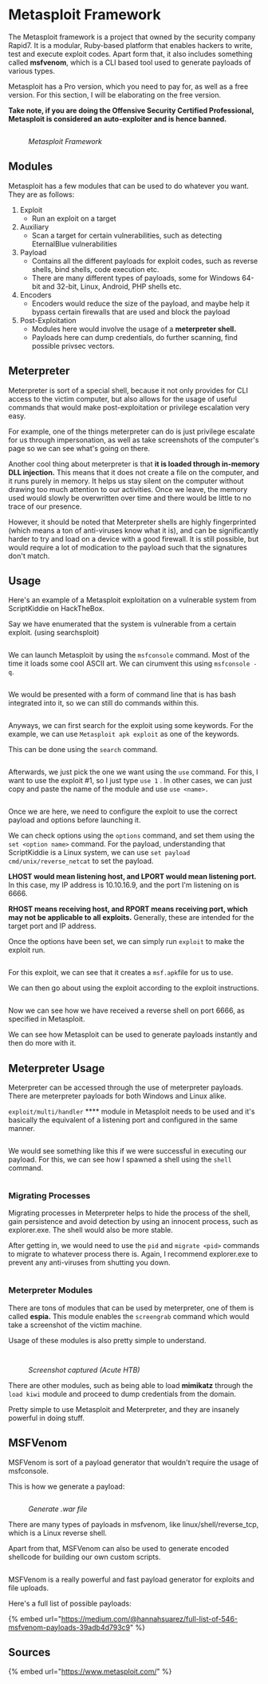 # Metasploit Framework

The Metasploit framework is a project that owned by the security company Rapid7. It is a modular, Ruby-based platform that enables hackers to write, test and execute exploit codes. Apart form that, it also includes something called **msfvenom**, which is a CLI based tool used to generate payloads of various types.

Metasploit has a Pro version, which you need to pay for, as well as a free version. For this section, I will be elaborating on the free version.

**Take note, if you are doing the Offensive Security Certified Professional, Metasploit is considered an auto-exploiter and is hence banned.**

<figure><img src="../../.gitbook/assets/metasploit-framework-logo.svg" alt=""><figcaption><p><em>Metasploit Framework</em></p></figcaption></figure>

## Modules

Metasploit has a few modules that can be used to do whatever you want. They are as follows:

1. Exploit
   * Run an exploit on a target
2. Auxiliary
   * Scan a target for certain vulnerabilities, such as detecting EternalBlue vulnerabilities
3. Payload
   * Contains all the different payloads for exploit codes, such as reverse shells, bind shells, code execution etc.
   * There are many different types of payloads, some for Windows 64-bit and 32-bit, Linux, Android, PHP shells etc.
4. Encoders
   * Encoders would reduce the size of the payload, and maybe help it bypass certain firewalls that are used and block the payload
5. Post-Exploitation
   * Modules here would involve the usage of a **meterpreter shell.**
   * Payloads here can dump credentials, do further scanning, find possible privsec vectors.

## Meterpreter

Meterpreter is sort of a special shell, because it not only provides for CLI access to the victim computer, but also allows for the usage of useful commands that would make post-exploitation or privilege escalation very easy.

For example, one of the things meterpreter can do is just privilege escalate for us through impersonation, as well as take screenshots of the computer's page so we can see what's going on there.

Another cool thing about meterpreter is that **it is loaded through in-memory DLL injection.** This means that it does not create a file on the computer, and it runs purely in memory. It helps us stay silent on the computer without drawing too much attention to our activities. Once we leave, the memory used would slowly be overwritten over time and there would be little to no trace of our presence.

However, it should be noted that Meterpreter shells are highly fingerprinted (which means a ton of anti-viruses know what it is), and can be significantly harder to try and load on a device with a good firewall. It is still possible, but would require a lot of modication to the payload such that the signatures don't match.

## Usage

Here's an example of a Metasploit exploitation on a vulnerable system from ScriptKiddie on HackTheBox.

Say we have enumerated that the system is vulnerable from a certain exploit. (using searchsploit)

<figure><img src="../../.gitbook/assets/image (12) (1) (1) (1).png" alt=""><figcaption></figcaption></figure>

We can launch Metasploit by using the `msfconsole` command. Most of the time it loads some cool ASCII art. We can cirumvent this using `msfconsole -q`.

<figure><img src="../../.gitbook/assets/image (23) (1) (1).png" alt=""><figcaption></figcaption></figure>

We would be presented with a form of command line that is has bash integrated into it, so we can still do commands within this.

<figure><img src="../../.gitbook/assets/image (313).png" alt=""><figcaption></figcaption></figure>

Anyways, we can first search for the exploit using some keywords. For the example, we can use `Metasploit apk exploit` as one of the keywords.

This can be done using the `search` command.

<figure><img src="../../.gitbook/assets/image (59) (1).png" alt=""><figcaption></figcaption></figure>

Afterwards, we just pick the one we want using the `use` command. For this, I want to use the exploit #1, so I just type `use 1` . In other cases, we can just copy and paste the name of the module and use `use <name>.`

<figure><img src="../../.gitbook/assets/image (63) (1).png" alt=""><figcaption></figcaption></figure>

Once we are here, we need to configure the exploit to use the correct payload and options before launching it.

We can check options using the `options` command, and set them using the `set <option name>` command. For the payload, understanding that ScriptKiddie is a Linux system, we can use `set payload cmd/unix/reverse_netcat` to set the payload.

**LHOST would mean listening host, and LPORT would mean listening port.** In this case, my IP address is 10.10.16.9, and the port I'm listening on is 6666.

**RHOST means receiving host, and RPORT means receiving port, which may not be applicable to all exploits.** Generally, these are intended for the target port and IP address.

Once the options have been set, we can simply run `exploit` to make the exploit run.

<figure><img src="../../.gitbook/assets/image (24) (1) (1) (1).png" alt=""><figcaption></figcaption></figure>

For this exploit, we can see that it creates a `msf.apk`file for us to use.

We can then go about using the exploit according to the exploit instructions.

<figure><img src="../../.gitbook/assets/image (267).png" alt=""><figcaption></figcaption></figure>

Now we can see how we have received a reverse shell on port 6666, as specified in Metasploit.&#x20;

We can see how Metasploit can be used to generate payloads instantly and then do more with it.

## Meterpreter Usage

Meterpreter can be accessed through the use of meterpreter payloads. There are meterpreter payloads for both Windows and Linux alike.

`exploit/multi/handler` **** module in Metasploit needs to be used and it's basically the equivalent of a listening port and configured in the same manner.

<figure><img src="../../.gitbook/assets/image (44) (1).png" alt=""><figcaption></figcaption></figure>

We would see something like this if we were successful in executing our payload. For this, we can see how I spawned a shell using the `shell` command.

<figure><img src="../../.gitbook/assets/image (69) (1).png" alt=""><figcaption></figcaption></figure>

### Migrating Processes

Migrating processes in Meterpreter helps to hide the process of the shell, gain persistence and avoid detection by using an innocent process, such as explorer.exe. The shell would also be more stable.

After getting in, we would need to use the `pid` and `migrate <pid>` commands to migrate to whatever process there is. Again, I recommend explorer.exe to prevent any anti-viruses from shutting you down.

<figure><img src="../../.gitbook/assets/image (37) (1) (1).png" alt=""><figcaption></figcaption></figure>

### Meterpreter Modules

There are tons of modules that can be used by meterpreter, one of them is called **espia.** This module enables the `screengrab` command which would take a screenshot of the victim machine.

Usage of these modules is also pretty simple to understand.

<figure><img src="../../.gitbook/assets/image (33) (1) (1).png" alt=""><figcaption></figcaption></figure>

<figure><img src="../../.gitbook/assets/image (272).png" alt=""><figcaption><p><em>Screenshot captured (Acute HTB)</em></p></figcaption></figure>

There are other modules, such as being able to load **mimikatz** through the `load kiwi` module and proceed to dump credentials from the domain.

Pretty simple to use Metasploit and Meterpreter, and they are insanely powerful in doing stuff.

## MSFVenom

MSFVenom is sort of a payload generator that wouldn't require the usage of msfconsole.

This is how we generate a payload:

<figure><img src="../../.gitbook/assets/image (1) (1) (1) (1).png" alt=""><figcaption><p><em>Generate .war file</em></p></figcaption></figure>

There are many types of payloads in msfvenom, like linux/shell/reverse\_tcp, which is a Linux reverse shell.

Apart from that, MSFVenom can also be used to generate encoded shellcode for building our own custom scripts.

<figure><img src="../../.gitbook/assets/image (68) (1).png" alt=""><figcaption></figcaption></figure>

MSFVenom is a really powerful and fast payload generator for exploits and file uploads.

Here's a full list of possible payloads:

{% embed url="https://medium.com/@hannahsuarez/full-list-of-546-msfvenom-payloads-39adb4d793c9" %}

## Sources

{% embed url="https://www.metasploit.com/" %}
